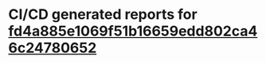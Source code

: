 # CI/CD generated reports for [fd4a885e1069f51b16659edd802ca46c24780652](https://github.com/hydephp/develop/commit/fd4a885e1069f51b16659edd802ca46c24780652)
